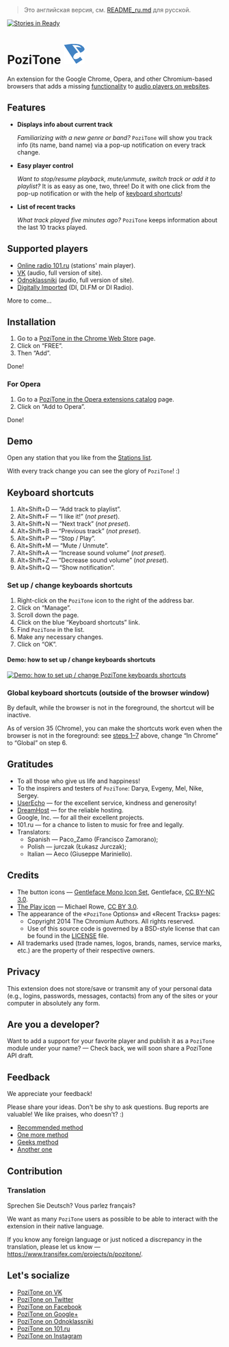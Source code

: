 > Это английская версия, см. [README_ru.md](README_ru.md) для русской.

[![Stories in Ready](https://badge.waffle.io/poziworld/pozitone.png?label=ready&title=Ready)](http://waffle.io/poziworld/pozitone)

PoziTone ![PoziTone](/img/pozitone-icon-48.png)
=======

An extension for the Google Chrome, Opera, and other Chromium-based browsers that adds a missing [functionality](#features) to [audio players on websites](#supported-players).


Features
--------

*	**Displays info about current track**

	_Familiarizing with a new genre or band?_
	`PoziTone` will show you track info (its name, band name) via a pop-up notification on every track change.

*	**Easy player control**

	_Want to stop/resume playback, mute/unmute, switch track or add it to playlist?_
	It is as easy as one, two, three! Do it with one click from the pop-up notification or with the help of [keyboard shortcuts](#keyboard-shortcuts)!

*	**List of recent tracks**

	_What track played five minutes ago?_
	`PoziTone` keeps information about the last 10 tracks played.


Supported players
--------

* [Online radio 101.ru](http://101.ru) (stations' main player).
* [VK](https://vk.com) (audio, full version of site).
* [Odnoklassniki](http://ok.ru) (audio, full version of site).
* [Digitally Imported](http://old.di.fm) (DI, DI.FM or DI Radio).

More to come...


Installation
--------

1. Go to a [PoziTone in the Chrome Web Store](https://chrome.google.com/webstore/detail/pozitone/bdglbogiolkffcmojmmkipgnpkfipijm/details?hl=en) page.
2. Click on “FREE”.
3. Then “Add”.

Done!


### For Opera

1. Go to a [PoziTone in the Opera extensions catalog](https://addons.opera.com/en/extensions/details/pozitone/?display=en_US) page.
2. Click on “Add to Opera”.

Done!


Demo
--------

Open any station that you like from the [Stations list](http://101.ru/?an=port_allchannels).

With every track change you can see the glory of `PoziTone`! :)


Keyboard shortcuts
--------

1. Alt+Shift+D — “Add track to playlist”.
2. Alt+Shift+F — “I like it!” (_not preset_).
3. Alt+Shift+N — “Next track” (_not preset_).
4. Alt+Shift+B — “Previous track” (_not preset_).
5. Alt+Shift+P — “Stop / Play”.
6. Alt+Shift+M — “Mute / Unmute”.
7. Alt+Shift+A — “Increase sound volume” (_not preset_).
8. Alt+Shift+Z — “Decrease sound volume” (_not preset_).
9. Alt+Shift+Q — “Show notification”.

### Set up / change keyboards shortcuts

1. Right-click on the `PoziTone` icon to the right of the address bar.
2. Click on “Manage”.
3. Scroll down the page.
4. Click on the blue “Keyboard shortcuts” link.
5. Find `PoziTone` in the list.
6. Make any necessary changes.
7. Click on “OK”.

#### Demo: how to set up / change keyboards shortcuts

[![Demo: how to set up / change PoziTone keyboards shortcuts](https://cloud.githubusercontent.com/assets/8120840/3534655/a7c7ce58-07ef-11e4-89a5-c7b52e92b943.png)](https://cloud.githubusercontent.com/assets/8120840/3534660/b7bfb960-07ef-11e4-9102-7d1aa1b25496.gif)

### Global keyboard shortcuts (outside of the browser window)

By default, while the browser is not in the foreground, the shortcut will be inactive.

As of version 35 (Chrome), you can make the shortcuts work even when the browser is not in the foreground: see [steps 1–7](#set-up--change-keyboards-shortcuts) above, change “In Chrome” to “Global” on step 6.


Gratitudes
--------

- To all those who give us life and happiness!
- To the inspirers and testers of `PoziTone`: Darya, Evgeny, Mel, Nike, Sergey.
- [UserEcho](https://userecho.com/?pcode=1014487) — for the excellent service, kindness and generosity!
- [DreamHost](http://www.dreamhost.com/r.cgi?623835) — for the reliable hosting.
- Google, Inc. — for all their excellent projects.
- 101.ru — for a chance to listen to music for free and legally.
- Translators:
  - Spanish — Paco_Zamo (Francisco Zamorano);
  - Polish — jurczak (Łukasz Jurczak);
  - Italian — Aeco (Giuseppe Mariniello).


Credits
--------

- The button icons — [Gentleface Mono Icon Set](http://gentleface.com/free_icon_set.html), Gentleface, [CC BY-NC 3.0](http://creativecommons.org/licenses/by-nc/3.0/).
- [The Play icon](http://thenounproject.com/term/play/5206/) — Michael Rowe, [CC BY 3.0](http://creativecommons.org/licenses/by/3.0/us/).
- The appearance of the «`PoziTone` Options» and «Recent Tracks» pages:
  * Copyright 2014 The Chromium Authors. All rights reserved.
  * Use of this source code is governed by a BSD-style license that can be found in the [LICENSE](http://src.chromium.org/viewvc/chrome/trunk/src/LICENSE) file.
- All trademarks used (trade names, logos, brands, names, service marks, etc.) are the property of their respective owners.


Privacy
--------

This extension does not store/save or transmit any of your personal data (e.g., logins, passwords, messages, contacts) from any of the sites or your computer in absolutely any form.


Are you a developer?
--------

Want to add a support for your favorite player and publish it as a `PoziTone` module under your name? — Check back, we will soon share a PoziTone API draft.


Feedback
--------

We appreciate your feedback! 

Please share your ideas. Don't be shy to ask questions. Bug reports are valuable! We like praises, who doesn't? :)

- [Recommended method](http://feedback.pozitone.com/?lang=en)
- [One more method](https://chrome.google.com/webstore/detail/pozitone/bdglbogiolkffcmojmmkipgnpkfipijm/reviews?hl=en)
- [Geeks method](https://github.com/poziworld/pozitone/issues)
- [Another one](mailto:feedback@pozitone.com)


Contribution
--------
### Translation

Sprechen Sie Deutsch? Vous parlez français?

We want as many `PoziTone` users as possible to be able to interact with the extension in their native language.

If you know any foreign language or just noticed a discrepancy in the translation, please let us know — https://www.transifex.com/projects/p/pozitone/.


Let's socialize
--------

- [PoziTone on VK](https://vk.com/PoziTone)
- [PoziTone on Twitter](https://twitter.com/PoziTone)
- [PoziTone on Facebook](https://facebook.com/PoziTone)
- [PoziTone on Google+](https://google.com/+PoziTone)
- [PoziTone on Odnoklassniki](http://ok.ru/group/54738320621596)
- [PoziTone on 101.ru](https://101.ru/?an=User_Info&userId=709962)
- [PoziTone on Instagram](https://instagram.com/PoziTone)
